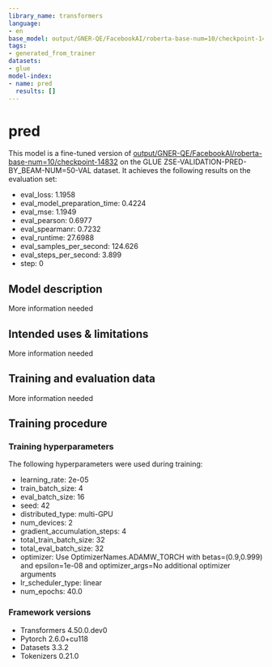 ```yaml
---
library_name: transformers
language:
- en
base_model: output/GNER-QE/FacebookAI/roberta-base-num=10/checkpoint-14832
tags:
- generated_from_trainer
datasets:
- glue
model-index:
- name: pred
  results: []
---
```


<!-- This model card has been generated automatically according to the information the Trainer had access to. You
should probably proofread and complete it, then remove this comment. -->

# pred

This model is a fine-tuned version of [output/GNER-QE/FacebookAI/roberta-base-num=10/checkpoint-14832](https://huggingface.co/output/GNER-QE/FacebookAI/roberta-base-num=10/checkpoint-14832) on the GLUE ZSE-VALIDATION-PRED-BY_BEAM-NUM=50-VAL dataset.
It achieves the following results on the evaluation set:
- eval_loss: 1.1958
- eval_model_preparation_time: 0.4224
- eval_mse: 1.1949
- eval_pearson: 0.6977
- eval_spearmanr: 0.7232
- eval_runtime: 27.6988
- eval_samples_per_second: 124.626
- eval_steps_per_second: 3.899
- step: 0

## Model description

More information needed

## Intended uses & limitations

More information needed

## Training and evaluation data

More information needed

## Training procedure

### Training hyperparameters

The following hyperparameters were used during training:
- learning_rate: 2e-05
- train_batch_size: 4
- eval_batch_size: 16
- seed: 42
- distributed_type: multi-GPU
- num_devices: 2
- gradient_accumulation_steps: 4
- total_train_batch_size: 32
- total_eval_batch_size: 32
- optimizer: Use OptimizerNames.ADAMW_TORCH with betas=(0.9,0.999) and epsilon=1e-08 and optimizer_args=No additional optimizer arguments
- lr_scheduler_type: linear
- num_epochs: 40.0

### Framework versions

- Transformers 4.50.0.dev0
- Pytorch 2.6.0+cu118
- Datasets 3.3.2
- Tokenizers 0.21.0
